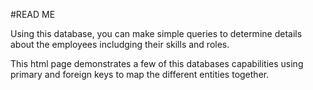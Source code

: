 #READ ME

Using this database, you can make simple queries to determine details about the employees includging their skills and roles. 

This html page demonstrates a few of this databases capabilities using primary and foreign keys to map the different entities together.

